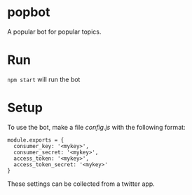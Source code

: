 # popbot
A popular bot for popular topics.

# Run
`npm start` will run the bot

# Setup
To use the bot, make a file _config.js_ with the following format:
```
module.exports = {  
  consumer_key: '<mykey>',  
  consumer_secret: '<mykey>',
  access_token: '<mykey>',  
  access_token_secret: '<mykey>'
}
```

These settings can be collected from a twitter app.
